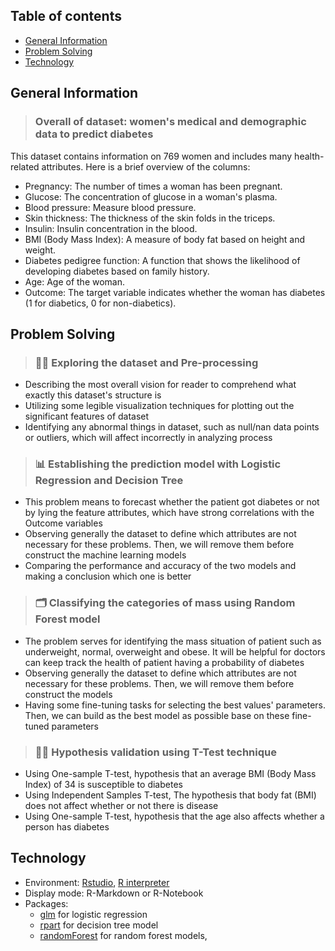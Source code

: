 ## Table of contents
* [General Information](#general-information)
* [Problem Solving](#problem-solving)
* [Technology](#technology)

## General Information
> ### Overall of dataset: women's medical and demographic data to predict diabetes

This dataset contains information on 769 women and includes many health-related attributes. Here is a brief overview of the columns:

* Pregnancy: The number of times a woman has been pregnant.
* Glucose: The concentration of glucose in a woman's plasma.
* Blood pressure: Measure blood pressure.
* Skin thickness: The thickness of the skin folds in the triceps.
* Insulin: Insulin concentration in the blood.
* BMI (Body Mass Index): A measure of body fat based on height and weight.
* Diabetes pedigree function: A function that shows the likelihood of developing diabetes based on family history.
* Age: Age of the woman.
* Outcome: The target variable indicates whether the woman has diabetes (1 for diabetics, 0 for non-diabetics).

## Problem Solving
> ### 👨‍🏫 Exploring the dataset and Pre-processing
* Describing the most overall vision for reader to comprehend what exactly this dataset's structure is
* Utilizing some legible visualization techniques for plotting out the significant features of dataset
* Identifying any abnormal things in dataset, such as null/nan data points or outliers, which will affect incorrectly in analyzing process

>  ### 📊 Establishing the prediction model with Logistic Regression and Decision Tree
* This problem means to forecast whether the patient got diabetes or not by lying the feature attributes, which have strong correlations with the Outcome variables
* Observing generally the dataset to define which attributes are not necessary for these problems. Then, we will remove them before construct the machine learning models
* Comparing the performance and accuracy of the two models and making a conclusion which one is better

> ### 🗂 Classifying the categories of mass using Random Forest model
* The problem serves for identifying the mass situation of patient such as underweight, normal, overweight and obese. It will be helpful for doctors can keep track the health of patient having a probability of diabetes
* Observing generally the dataset to define which attributes are not necessary for these problems. Then, we will remove them before construct the models
* Having some fine-tuning tasks for selecting the best values' parameters. Then, we can build as the best model as possible base on these fine-tuned parameters

> ### 🕵️‍♀️ Hypothesis validation using T-Test technique
* Using One-sample T-test, hypothesis that an average BMI (Body Mass Index) of 34 is susceptible to diabetes
* Using Independent Samples T-test, The hypothesis that body fat (BMI) does not affect whether or not there is disease
* Using One-sample T-test, hypothesis that the age also affects whether a person has diabetes

## Technology
* Environment: [Rstudio](https://posit.co/download/rstudio-desktop/), [R interpreter](https://cran.rstudio.com/)
* Display mode: R-Markdown or R-Notebook
* Packages: 
  + [glm](https://www.rdocumentation.org/packages/stats/versions/3.6.2/topics/glm) for logistic regression
  + [rpart](https://www.rdocumentation.org/packages/rpart/versions/4.1.23/topics/rpart) for decision tree model
  + [randomForest](https://www.rdocumentation.org/packages/randomForest/versions/4.7-1.1/topics/randomForest) for random forest models, 
